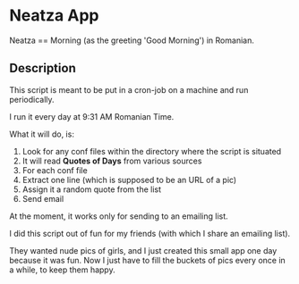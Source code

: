 Neatza App
==========

Neatza == Morning (as the greeting 'Good Morning') in Romanian.

Description
-----------
This script is meant to be put in a cron-job on a machine and run periodically.

I run it every day at 9:31 AM Romanian Time.

What it will do, is:

1. Look for any conf files within the directory where the script is situated
2. It will read **Quotes of Days** from various sources
3. For each conf file
 1. Extract one line (which is supposed to be an URL of a pic) 
 2. Assign it a random quote from the list
 3. Send email

At the moment, it works only for sending to an emailing list.

I did this script out of fun for my friends (with which I share an emailing list).

They wanted nude pics of girls, and I just created this small app one day because it was fun.
Now I just have to fill the buckets of pics every once in a while, to keep them happy.


